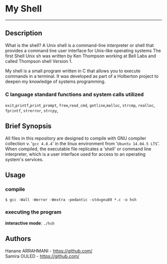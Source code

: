 # My Shell
***
## Description

What is the shell? 
A Unix shell is a command-line interpreter or shell that provides a command line user interface for Unix-like operating systems The first Shell Unix sh was written by Ken Thompson working at Bell Labs and called Thompson shell Version 1.

My shell is a small program written in C that allows you to execute commands in a terminal. It was developed as part of a Holberton project to deepen my knowledge of systems programming.

### C language standard functions and system calls utilized

`exit`,`printf`,`print_prompt`, 
`free`,`read_cmd`, `getline`,`malloc`,
`strcmp`, `realloc`, `fprintf`, `strerror`, `strcpy`, 


## Brief Synopsis

All files in this repository are designed to compile with GNU compiler
collection v. '`gcc 4.8.4`' in the linux environment from '`Ubuntu 14.04.5
LTS`'.  When compiled, the executable file replicates a 'shell' or command line
interpreter, which is a user interface used for access to an operating system's
services.  

## Usage

### compile

```
$ gcc -Wall -Werror -Wextra -pedantic -std=gnu89 *.c -o hsh
```


### executing the program

**interactive mode**: `./hsh`


## Authors

Hanane ARRAHMANI - https://github.com/  
Samira OULED - https://github.com/
